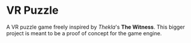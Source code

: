 # VR Puzzle

A VR puzzle game freely inspired by *Thekla*'s **The Witness**.
This bigger project is meant to be a proof of concept for the game engine.
